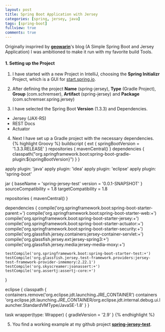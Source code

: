 ```yaml
---
layout: post
title: Spring Boot Application with Jersey
categories: [spring, jersey, java]
tags: [spring-boot]
fullview: true
comments: true
---
```


Originally insprired by **[geowarin](http://geowarin.github.io/a-simple-spring-boot-and-jersey-application.html)**'s blog 
(A Simple Spring Boot and Jersey Application) I was ambitioned to make it run with my favorite build Tools. 

#### 1. Setting up the Project

1. I have started with a new Project in IntelliJ, choosing the **Spring Initializr** Project, which is a GUI for 
[start.spring.io](https://start.spring.io). 

2. After defining the project **Name** (spring-jersey), **Type** (Gradle Project), **Group** (com.schremser), 
**Artifact** (spring-jersey) and **Package** (com.schremser.spring.jersey) 

3. I have selected the Spring Boot **Version** (1.3.3) and Dependencies. 
 
 - Jersey (JAX-RS)
 - REST Docs
 - Actuator

4. Next I have set up a Gradle project with the necessary dependencies.
{% highlight Groovy %}
buildscript {
	ext {
		springBootVersion = '1.3.3.RELEASE'
	}
	repositories {
		mavenCentral()
	}
	dependencies {
		classpath("org.springframework.boot:spring-boot-gradle-plugin:${springBootVersion}") 
	}
}

apply plugin: 'java'
apply plugin: 'idea'
apply plugin: 'eclipse'
apply plugin: 'spring-boot'

jar {
	baseName = 'spring-jersey-test'
	version = '0.0.1-SNAPSHOT'
}
sourceCompatibility = 1.8
targetCompatibility = 1.8

repositories {
	mavenCentral()
}


dependencies {
	compile('org.springframework.boot:spring-boot-starter-parent:+')
	compile('org.springframework.boot:spring-boot-starter-web:+')
	compile('org.springframework.boot:spring-boot-starter-jersey:+')
	compile('org.springframework.boot:spring-boot-starter-actuator:+')
	compile('org.springframework.boot:spring-boot-starter-security:+')
	compile('org.glassfish.jersey.containers:jersey-container-servlet:+')
	compile('org.glassfish.jersey.ext:jersey-spring3:+')
	compile('org.glassfish.jersey.media:jersey-media-moxy:+')

	testCompile('org.springframework.boot:spring-boot-starter-test:+')
	testCompile('org.glassfish.jersey.test-framework.providers:jersey-test-framework-provider-inmemory:2.22.1')
	testCompile('org.skyscreamer:jsonassert:+')
	testCompile('org.assertj:assertj-core:+')
}


eclipse {
	classpath {
		 containers.remove('org.eclipse.jdt.launching.JRE_CONTAINER')
		 containers 'org.eclipse.jdt.launching.JRE_CONTAINER/org.eclipse.jdt.internal.debug.ui.launcher.StandardVMType/JavaSE-1.8'
	}
}

task wrapper(type: Wrapper) {
	gradleVersion = '2.9'
}
{% endhighlight %}

5. You find a working example at my github project **[spring-jersey-test](https://github.com/maxschremser/spring-jersey-test)**.